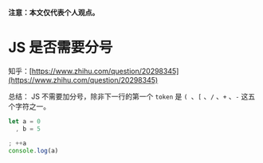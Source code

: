**注意：本文仅代表个人观点。**

# JS 是否需要分号

知乎：[https://www.zhihu.com/question/20298345](https://www.zhihu.com/question/20298345)

总结：
JS 不需要加分号，除非下一行的第一个 `token` 是 `( `、`[` 、`/` 、`+` 、`-` 这五个字符之一。
```javascript
let a = 0
  , b = 5

; ++a
console.log(a)
```

